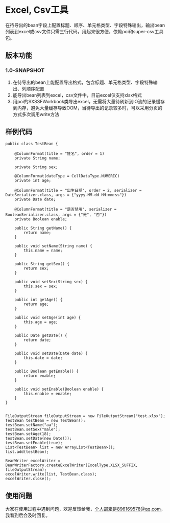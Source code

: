 # Excel, Csv工具
在待导出的bean字段上配置标题、顺序、单元格类型、字段特殊输出，输出bean列表到excel或csv文件只需三行代码，用起来很方便，依赖poi和super-csv工具包。

## 版本功能
### 1.0-SNAPSHOT
1. 在待导出的bean上能配置导出格式，包含标题、单元格类型、字段特殊输出、列顺序配置
2. 能导出bean列表到excel，csv文件中，目前excel仅支持xlsx格式
3. 用poi的SXSSFWorkbook类导出excel，无需将大量待刷新到IO流的记录缓存到内存，避免大量缓存导致OOM，当待导出的记录较多时，可以采用分页的方式多次调用write方法


## 样例代码
```
public class TestBean {

    @ColumnFormat(title = "姓名", order = 1)
    private String name;

    private String sex;

    @ColumnFormat(dateType = CellDataType.NUMERIC)
    private int age;

    @ColumnFormat(title = "出生日期", order = 2, serializer = DateSerializer.class, args = {"yyyy-MM-dd HH:mm:ss"})
    private Date date;

    @ColumnFormat(title = "是否禁用", serializer = BooleanSerializer.class, args = {"是", "否"})
    private Boolean enable;

    public String getName() {
        return name;
    }

    public void setName(String name) {
        this.name = name;
    }

    public String getSex() {
        return sex;
    }

    public void setSex(String sex) {
        this.sex = sex;
    }

    public int getAge() {
        return age;
    }

    public void setAge(int age) {
        this.age = age;
    }

    public Date getDate() {
        return date;
    }

    public void setDate(Date date) {
        this.date = date;
    }

    public Boolean getEnable() {
        return enable;
    }

    public void setEnable(Boolean enable) {
        this.enable = enable;
    }
}


FileOutputStream fileOutputStream = new FileOutputStream("test.xlsx");
TestBean testBean = new TestBean();
testBean.setName("aa");
testBean.setSex("male");
testBean.setAge(18);
testBean.setDate(new Date());
testBean.setEnable(true);
List<TestBean> list = new ArrayList<TestBean>();
list.add(testBean);

BeanWriter excelWriter = BeanWriterFactory.createExcelWriter(ExcelType.XLSX_SUFFIX, fileOutputStream);
excelWriter.write(list, TestBean.class);
excelWriter.close();

```

## 使用问题
大家在使用过程中遇到问题，欢迎反馈给我，个人邮箱是896169578@qq.com，我看到后会及时回复。